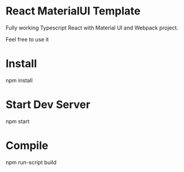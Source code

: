 # React MaterialUI Template
Fully working Typescript React with Material UI and Webpack project.

Feel free to use it

# Install
npm install

# Start Dev Server
npm start

# Compile
npm run-script build